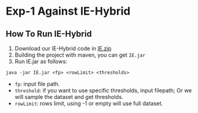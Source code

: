 # Exp-1 Against IE-Hybrid

## How To Run IE-Hybrid

1. Download our IE-Hybrid code in [IE.zip](https://github.com/TristonK/FastDD-Exp/blob/main/Exp-1/IE.zip)
2. Building the project with maven, you can get `IE.jar`
3. Run IE.jar as follows:
```shell
java -jar IE.jar <fp> <rowLimit> <thresholds>
```

- `fp`: input file path.
- `threshold`: if you want to use specific thresholds, input filepath; Or we will sample the dataset and get thresholds.
- `rowLimit`: rows limit, using -1 or empty will use full dataset.